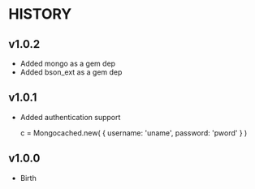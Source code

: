 # HISTORY

## v1.0.2

* Added mongo as a gem dep
* Added bson_ext as a gem dep

## v1.0.1

* Added authentication support

  c = Mongocached.new( { username: 'uname', password: 'pword' } )


## v1.0.0

* Birth


